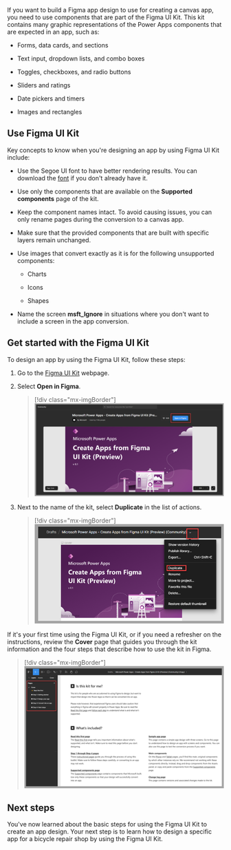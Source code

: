 If you want to build a Figma app design to use for creating a canvas app, you need to use components that are part of the Figma UI Kit. This kit contains many graphic representations of the Power Apps components that are expected in an app, such as:

-   Forms, data cards, and sections

-   Text input, dropdown lists, and combo boxes

-   Toggles, checkboxes, and radio buttons

-   Sliders and ratings

-   Date pickers and timers

-   Images and rectangles

## Use Figma UI Kit

Key concepts to know when you're designing an app by using Figma UI Kit include:

-   Use the Segoe UI font to have better rendering results. You can download the [font](https://aka.ms/SegoeFonts) if you don't already have it.

-   Use only the components that are available on the **Supported components** page of the kit.

-   Keep the component names intact. To avoid causing issues, you can only rename pages during the conversion to a canvas app.

-   Make sure that the provided components that are built with specific layers remain unchanged.

-   Use images that convert exactly as it is for the following unsupported components:

    -   Charts

    -   Icons

    -   Shapes

-   Name the screen **msft_Ignore** in situations where you don't want to include a screen in the app conversion.

## Get started with the Figma UI Kit

To design an app by using the Figma UI Kit, follow these steps:

1.  Go to the [Figma UI Kit](https://www.figma.com/community/file/1110934196623232680/Microsoft-Power-Apps---Create-Apps-from-Figma-UI-Kit-(Preview)) webpage.

1.  Select **Open in Figma**.

	> [!div class="mx-imgBorder"]
	> [![Screenshot of the Figma U I Kit webpage. Focus is on the Open in Figma option.](../media/open.png)](../media/open.png#lightbox)

1.  Next to the name of the kit, select **Duplicate** in the list of actions.

	> [!div class="mx-imgBorder"]
	> [![Screenshot of the Figma U I Kit in the Figma studio. Focus is on the Duplicate option in the dropdown menu next to the design name.](../media/duplicate.png)](../media/duplicate.png#lightbox)

If it's your first time using the Figma UI Kit, or if you need a refresher on the instructions, review the **Cover** page that guides you through the kit information and the four steps that describe how to use the kit in Figma.

> [!div class="mx-imgBorder"]
> [![Screenshot of the Figma U I Kit in the Figma studio. Focus is on the Pages navigation pane.](../media/pages.png)](../media/pages.png#lightbox)

## Next steps

You've now learned about the basic steps for using the Figma UI Kit to create an app design. Your next step is to learn how to design a specific app for a bicycle repair shop by using the Figma UI Kit.
